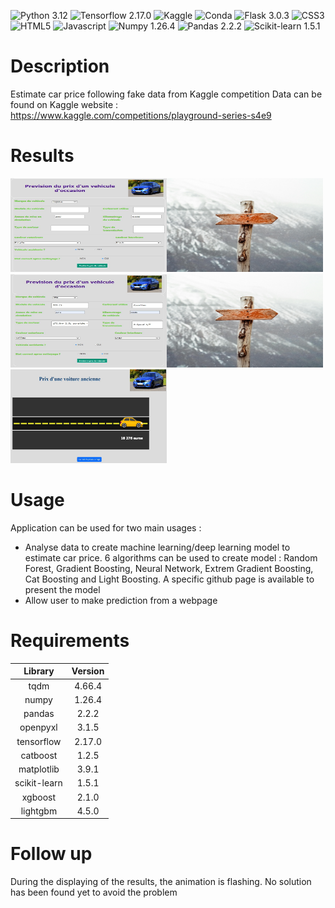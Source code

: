 ![Python 3.12](https://img.shields.io/badge/Python-FFD43B?style=for-the-badge&logo=python&logoColor=blue)
![Tensorflow 2.17.0](https://img.shields.io/badge/TensorFlow-FF6F00?style=for-the-badge&logo=tensorflow&logoColor=white)
![Kaggle](https://img.shields.io/badge/Kaggle-20BEFF?style=for-the-badge&logo=Kaggle&logoColor=white)
![Conda](https://img.shields.io/badge/conda-342B029.svg?&style=for-the-badge&logo=anaconda&logoColor=white)
![Flask 3.0.3](https://img.shields.io/badge/Flask-000000?style=for-the-badge&logo=flask&logoColor=white)
![CSS3](https://img.shields.io/badge/CSS3-1572B6?style=for-the-badge&logo=css3&logoColor=white)
![HTML5](https://img.shields.io/badge/HTML5-E34F26?style=for-the-badge&logo=html5&logoColor=white)
![Javascript](https://img.shields.io/badge/JavaScript-323330?style=for-the-badge&logo=javascript&logoColor=F7DF1E)
![Numpy 1.26.4](https://img.shields.io/badge/Numpy-777BB4?style=for-the-badge&logo=numpy&logoColor=white)
![Pandas 2.2.2](https://img.shields.io/badge/Pandas-2C2D72?style=for-the-badge&logo=pandas&logoColor=white)
![Scikit-learn 1.5.1](https://img.shields.io/badge/scikit_learn-F7931E?style=for-the-badge&logo=scikit-learn&logoColor=white)

# Description
Estimate car price following fake data from Kaggle competition
Data can be found on Kaggle website : https://www.kaggle.com/competitions/playground-series-s4e9


# Results
<img src="https://github.com/yanntt4/car_price_prediction/blob/main/readme_photo/preparation.JPG" alt="Alt Text" width="250" height="150"><img src="https://github.com/yanntt4/car_price_prediction/blob/main/readme_photo/pexels-jens-johnsson-14223-66100.jpg" alt="Alt Text" width="250" height="150"><img src="https://github.com/yanntt4/car_price_prediction/blob/main/readme_photo/completion.JPG" alt="Alt Text" width="250" height="150"><img src="https://github.com/yanntt4/car_price_prediction/blob/main/readme_photo/pexels-jens-johnsson-14223-66100.jpg" alt="Alt Text" width="250" height="150"><img src="https://github.com/yanntt4/car_price_prediction/blob/main/readme_photo/result.JPG" alt="Alt Text" width="250" height="150">


# Usage
Application can be used for two main usages :
- Analyse data to create machine learning/deep learning model to estimate car price. 6 algorithms can be used to create model : Random Forest, Gradient Boosting, Neural Network, Extrem Gradient Boosting, Cat Boosting and Light Boosting. A specific github page is available to present the model
- Allow user to make prediction from a webpage


# Requirements
| Library | Version | 
| :-: | :-: |
| tqdm | 4.66.4  |
| numpy | 1.26.4  |
| pandas | 2.2.2  |
openpyxl | 3.1.5  |
tensorflow | 2.17.0 |
catboost | 1.2.5 |
| matplotlib | 3.9.1  |
scikit-learn | 1.5.1 |
xgboost | 2.1.0 |
lightgbm | 4.5.0 |

# Follow up
During the displaying of the results, the animation is flashing. No solution has been found yet to avoid the problem
